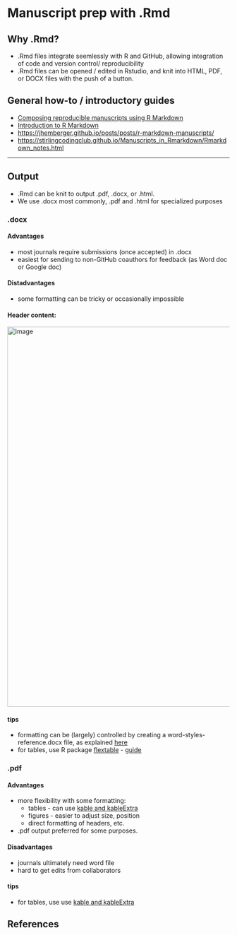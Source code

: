 # Manuscript prep with .Rmd

## Why .Rmd?
- .Rmd files integrate seemlessly with R and GitHub, allowing integration of code and version control/ reproducibility 
- .Rmd files can be opened / edited in Rstudio, and knit into HTML, PDF, or DOCX files with the push of a button.

## General how-to / introductory guides
- [Composing reproducible manuscripts using R Markdown](https://elifesciences.org/labs/cad57bcf/composing-reproducible-manuscripts-using-r-markdown)
- [Introduction to R Markdown](https://rmarkdown.rstudio.com/articles_intro.html)
- https://jhemberger.github.io/posts/posts/r-markdown-manuscripts/
- https://stirlingcodingclub.github.io/Manuscripts_in_Rmarkdown/Rmarkdown_notes.html
__________

## Output
- .Rmd can be knit to output .pdf, .docx, or .html.
- We use .docx most commonly, .pdf and .html for specialized purposes

### .docx

#### Advantages
- most journals require submissions (once accepted) in .docx
- easiest for sending to non-GitHub coauthors for feedback (as Word doc or Google doc)

#### Distadvantages
- some formatting can be tricky or occasionally impossible


#### Header content:
<img width="861" alt="image" src="https://github.com/EcoClimLab/Operations/assets/6355854/a5fe8947-4b10-4d55-b6c9-185199e2d111">

#### tips
- formatting can be (largely) controlled by creating a word-styles-reference.docx file, as explained [here](https://rmarkdown.rstudio.com/articles_docx.html)
- for tables, use R package [flextable](https://cran.r-project.org/web/packages/flextable/index.html) - [guide](https://ardata-fr.github.io/flextable-book/)


### .pdf
#### Advantages 
- more flexibility with some formatting:
  - tables - can use [kable and kableExtra](https://cran.r-project.org/web/packages/kableExtra/vignettes/awesome_table_in_html.html)
  - figures - easier to adjust size, position
  - direct formatting of headers, etc.
- .pdf output preferred for some purposes.
  
#### Disadvantages
- journals ultimately need word file
- hard to get edits from collaborators

#### tips
- for tables, use use [kable and kableExtra](https://cran.r-project.org/web/packages/kableExtra/vignettes/awesome_table_in_html.html)

## References

